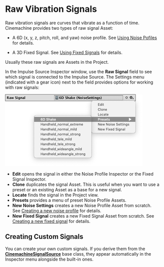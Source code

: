 # Raw Vibration Signals

Raw vibration signals are curves that vibrate as a function of time. Cinemachine provides two types of raw signal Asset:

- A 6D (x, y, z, pitch, roll, and yaw) noise profile. See [Using Noise Pofiles](CinemachineImpulseNoiseProfiles.md) for details.

- A 3D Fixed Signal. See [Using Fixed Signals](CinemachineImpulseFixedSignals.md) for details.

Usually these raw signals are Assets in the Project.

In the Impulse Source Inspector window, use the **Raw Signal** field to see which signal is connected to the Impulse Source. The Settings menu (indicated with a gear icon) next to the field provides options for working with raw signals:

![img](Images/InspectorImpulseSourceRawSignalMenu_5c6c12e6dd83130d44febe40.png)

- **Edit** opens the signal in either the Noise Profile Inspector or the Fixed Signal Inspector.
- **Clone** duplicates the signal Asset. This is useful when you want to use a preset or an existing Asset as a base for a new signal.
- **Locate** finds the signal in the Project view.
- **Presets** provides a menu of preset Noise Profile Assets.
- **New Noise Settings** creates a new Noise Profile Asset from scratch. See [Creating a new noise profile](CinemachineImpulseNoiseProfiles.md#CreateNoiseProfile) for details.
- **New Fixed Signal** creates a new Fixed Signal Asset from scratch. See [Creating a new fixed signal](CinemachineImpulseFixedSignals.md#CreateFixedSignal) for details.


## Creating Custom Signals

You can create your own custom signals. If you derive them from the **[CinemachineSignalSource](../api/Cinemachine.SignalSourceAsset.html)** base class, they appear automatically in the Inspector menu alongside the built-in ones.
